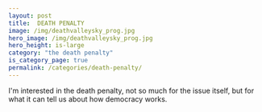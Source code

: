 ```yaml
---
layout: post
title:  DEATH PENALTY
image: /img/deathvalleysky_prog.jpg
hero_image: /img/deathvalleysky_prog.jpg
hero_height: is-large
category: "the death penalty"
is_category_page: true
permalink: /categories/death-penalty/
---
```


I'm interested in the death penalty, not so much for the issue itself, but for what it can tell us about how democracy works.
